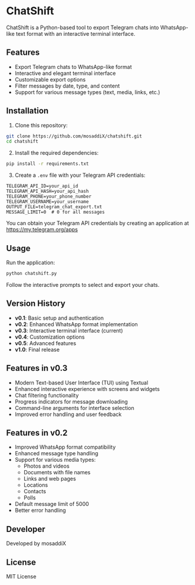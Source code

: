 # ChatShift

ChatShift is a Python-based tool to export Telegram chats into WhatsApp-like text format with an interactive terminal interface.

## Features

- Export Telegram chats to WhatsApp-like format
- Interactive and elegant terminal interface
- Customizable export options
- Filter messages by date, type, and content
- Support for various message types (text, media, links, etc.)

## Installation

1. Clone this repository:
```bash
git clone https://github.com/mosaddiX/chatshift.git
cd chatshift
```

2. Install the required dependencies:
```bash
pip install -r requirements.txt
```

3. Create a `.env` file with your Telegram API credentials:
```
TELEGRAM_API_ID=your_api_id
TELEGRAM_API_HASH=your_api_hash
TELEGRAM_PHONE=your_phone_number
TELEGRAM_USERNAME=your_username
OUTPUT_FILE=telegram_chat_export.txt
MESSAGE_LIMIT=0  # 0 for all messages
```

You can obtain your Telegram API credentials by creating an application at https://my.telegram.org/apps

## Usage

Run the application:
```bash
python chatshift.py
```

Follow the interactive prompts to select and export your chats.

## Version History

- **v0.1**: Basic setup and authentication
- **v0.2**: Enhanced WhatsApp format implementation
- **v0.3**: Interactive terminal interface (current)
- **v0.4**: Customization options
- **v0.5**: Advanced features
- **v1.0**: Final release

## Features in v0.3

- Modern Text-based User Interface (TUI) using Textual
- Enhanced interactive experience with screens and widgets
- Chat filtering functionality
- Progress indicators for message downloading
- Command-line arguments for interface selection
- Improved error handling and user feedback

## Features in v0.2

- Improved WhatsApp format compatibility
- Enhanced message type handling
- Support for various media types:
  - Photos and videos
  - Documents with file names
  - Links and web pages
  - Locations
  - Contacts
  - Polls
- Default message limit of 5000
- Better error handling

## Developer

Developed by mosaddiX

## License

MIT License
